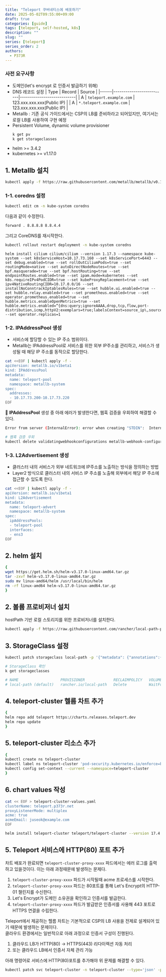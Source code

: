 ```yaml
---
title: "Teleport 쿠버네티스에 배포하기"
date: 2025-05-02T09:55:00+09:00
draft: true
categories: [guide]
tags: [teleport, self-hosted, k8s]
description: ""
slug: ""
series: [teleport]
series_order: 2
authors:
  - P373R
---
```


### 사전 요구사항
- 도메인(let's encrypt 로 인증서 발급하기 위해)
- DNS 레코드 설정
  | Type |           Record         |            Source          |
  |------|--------------------------|----------------------------|
  | A    | `teleport.example.com`   | 123.xxx.xxx.xxx(Public IP) |
  | A    | `*.teleport.example.com` | 123.xxx.xxx.xxx(Public IP) |
- Metallb : 기존 공식 가이드에서는 CSP의 LB를 준비하라고 되어있지만, 여기서는 로컬 LB를 사용하여 구현 예정
- Persistent Volume, dynamic volume provisioner
  ```bash
  k get pv
  k get storageclasses
  ```
- helm >= 3.4.2
- kubernetes >= v1.17.0

## 1. Metallb 설치
```bash
kubectl apply -f https://raw.githubusercontent.com/metallb/metallb/v0.14.9/config/manifests/metallb-native.yaml
```
### 1-1. coredns 설정
```bash
kubectl edit cm -n kube-system coredns
```
다음과 같이 수정한다.  
```bash
forward . 8.8.8.8 8.8.4.4
```
그리고 CoreDNS를 재시작한다.  
```bash
kubectl rollout restart deployment -n kube-system coredns
```

```
helm install cilium cilium/cilium --version 1.17.3 --namespace kube-system --set k8sServiceHost=10.17.73.160 --set k8sServicePort=6443 --set debug.enabled=true --set rollOutCiliumPods=true --set routingMode=native --set autoDirectNodeRoutes=true --set bpf.masquerade=true --set bpf.hostRouting=true --set endpointRoutes.enabled=true --set ipam.mode=kubernetes --set k8s.requireIPv4PodCIDR=true --set kubeProxyReplacement=true --set ipv4NativeRoutingCIDR=10.17.0.0/16 --set installNoConntrackIptablesRules=true --set hubble.ui.enabled=true --set hubble.relay.enabled=true --set prometheus.enabled=true --set operator.prometheus.enabled=true --set hubble.metrics.enableOpenMetrics=true --set hubble.metrics.enabled=“{dns:query;ignoreAAAA,drop,tcp,flow,port-distribution,icmp,httpV2:exemplars=true;labelsContext=source_ip\,source_namespace\,source_workload\,destination_ip\,destination_namespace\,destination_workload\,traffic_direction}” --set operator.replicas=1
```

### 1-2. IPAddressPool 생성
- 서비스에 할당할 수 있는 IP 주소 범위이다.  
- Metallb는 IPAddressPool로 서비스를 위한 외부 IP주소를 관리하고, 서비스가 생성될 때 해당 IP 주소를 동적으로 할당한다.  
```bash
cat <<EOF | kubectl apply -f -
apiVersion: metallb.io/v1beta1
kind: IPAddressPool
metadata:
  name: teleport-pool
  namespace: metallb-system
spec:
  addresses:
  - 10.17.73.200-10.17.73.220
EOF
```

🐛 **IPAddressPool** 생성 중 아래 에러가 발생한다면, 웹훅 검증을 우회하여 해결할 수 있다.  
```bash
Error from server (InternalError): error when creating "STDIN":  Internal error occurred: failed calling webhook "ipaddresspoolvalidationwebhook.metallb.io": failed to call webhook: Post "https://metallb-webhook-service.metallb-system.svc:443/validate-metallb-io-v1beta1-ipaddresspool?timeout=10s": context deadline exceeded
```
```bash
# 웹훅 검증 우회
kubectl delete validatingwebhookconfigurations metallb-webhook-configuration
```

### 1-3. L2Advertisement 생성
- 클러스터 내의 서비스가 외부 네트워크에 IP주소를 노출하는 방식을 정의하는 방법
- Layer2 방식으로 클러스터 내의 서비스 IP 주소를 노출해 외부에서 해당 IP 주소에 접근할 수 있도록 한다.  
```bash
cat <<EOF | kubectl apply -f -
apiVersion: metallb.io/v1beta1
kind: L2Advertisement
metadata:
  name: teleport-advert
  namespace: metallb-system
spec:
  ipAddressPools:
  - teleport-pool
  interfaces:
  - ens3
EOF
```



## 2. helm 설치
```bash
{
wget https://get.helm.sh/helm-v3.17.0-linux-amd64.tar.gz
tar -zxvf helm-v3.17.0-linux-amd64.tar.gz
sudo mv linux-amd64/helm /usr/local/bin/helm
rm -rf linux-amd64 helm-v3.17.0-linux-amd64.tar.gz
}
```

## 2. 볼륨 프로비저너 설치
hostPath 기반 로컬 스토리지를 위한 프로비저너를 설치한다.  
```bash
kubectl apply -f https://raw.githubusercontent.com/rancher/local-path-provisioner/master/deploy/local-path-storage.yaml
```

## 3. StorageClass 설정
```bash
kubectl patch storageclass local-path -p '{"metadata": {"annotations":{"storageclass.kubernetes.io/is-default-class":"true"}}}'
```
```bash
# StorageClass 확인
k get storageclasses

# NAME                   PROVISIONER             RECLAIMPOLICY   VOLUMEBINDINGMODE      ALLOWVOLUMEEXPANSION   AGE
# local-path (default)   rancher.io/local-path   Delete          WaitForFirstConsumer   false                  59m
```

<!-- ### 3-1. PVC 수동 생성
```bash
cat <<EOF | kubectl apply -f -
apiVersion: v1
kind: PersistentVolumeClaim
metadata:
  name: teleport-cluster
  namespace: teleport-cluster
spec:
  accessModes:
    - ReadWriteOnce
  resources:
    requests:
      storage: 10Gi
  storageClassName: local-path  # 앞서 생성한 StorageClass 사용
EOF
``` -->

## 4. teleport-cluster 헬름 차트 추가
```bash
{
helm repo add teleport https://charts.releases.teleport.dev
helm repo update
}
```

## 5. teleport-cluster 리소스 추가
```bash
{
kubectl create ns teleport-cluster
kubectl label ns teleport-cluster 'pod-security.kubernetes.io/enforce=baseline'
kubectl config set-context --current --namespace=teleport-cluster
}
```

## 6. chart values 작성
```bash
cat << EOF > teleport-cluster-values.yaml
clusterName: teleport.p373r.net
proxyListenerMode: multiplex
acme: true
acmeEmail: juseok@example.com
EOF
```

```bash
helm install teleport-cluster teleport/teleport-cluster --version 17.4.6 --values teleport-cluster-values.yaml
```

## 5. Teleport 서비스에 HTTP(80) 포트 추가
차트 배포가 완료되면 `teleport-cluster-proxy-xxxx` 파드에서는 에러 로그를 출력하고 있을것이다. 이는 아래 과정때문에 발생하는 문제다.  
1. `teleport-cluster-proxy-xxxx` 파드가 시작될때 acme 프로세스를 시작한다.  
2. `teleport-cluster-proxy-xxxx` 파드는 80포트를 통해 Let's Encrypt의 HTTP-01 챌린지를 수신한다.  
3. Let's Encrypt가 도메인 소유권을 확인하고 인증서를 발급한다.  
4. `teleport-cluster-proxy-xxxx` 파드가 발급받은 인증서를 사용해 443 포트로 HTTPS 연결을 수립한다.  

Teleport에서 제공하는 헬름 차트는 기본적으로 CSP의 LB 사용을 전제로 설계되어 있기 때문에 발생하는 문제이다.  
클라우드 환경에서는 일반적으로 아래 과정으로 인증서 구성이 진행된다.  
1. 클라우드 LB가 HTTP(80) -> HTTPS(443) 리다이렉션 자동 처리
2. 또는 클라우드 LB에서 인증서 자체 관리 가능

아래 명령어로 서비스에 HTTP(80)포트를 추가해야 위 문제를 해결할 수 있다.  
```bash
kubectl patch svc teleport-cluster -n teleport-cluster --type='json' -p='[{"op": "add", "path": "/spec/ports/-", "value": {"name": "http", "port": 80, "protocol": "TCP", "targetPort": 3080}}]'
```


